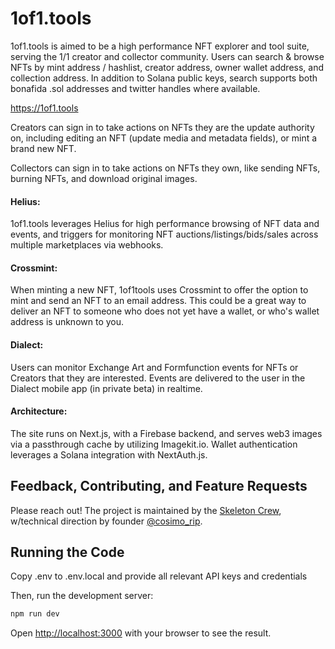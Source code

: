 # 1of1.tools

1of1.tools is aimed to be a high performance NFT explorer and tool suite, serving the 1/1 creator and collector community. Users can search & browse NFTs by mint address / hashlist, creator address, owner wallet address, and collection address. In addition to Solana public keys, search supports both bonafida .sol addresses and twitter handles where available.

https://1of1.tools

Creators can sign in to take actions on NFTs they are the update authority on, including editing an NFT (update media and metadata fields), or mint a brand new NFT.

Collectors can sign in to take actions on NFTs they own, like sending NFTs, burning NFTs, and download original images.

#### Helius:

1of1.tools leverages Helius for high performance browsing of NFT data and events, and triggers for monitoring NFT auctions/listings/bids/sales across multiple marketplaces via webhooks.

#### Crossmint:

When minting a new NFT, 1of1tools uses Crossmint to offer the option to mint and send an NFT to an email address. This could be a great way to deliver an NFT to someone who does not yet have a wallet, or who's wallet address is unknown to you.

#### Dialect:

Users can monitor Exchange Art and Formfunction events for NFTs or Creators that they are interested. Events are delivered to the user in the Dialect mobile app (in private beta) in realtime.

#### Architecture:

The site runs on Next.js, with a Firebase backend, and serves web3 images via a passthrough cache by utilizing Imagekit.io. Wallet authentication leverages a Solana integration with NextAuth.js.

## Feedback, Contributing, and Feature Requests

Please reach out! The project is maintained by the [Skeleton Crew](http://discord.skeletoncrew.rip), w/technical direction by founder [@cosimo_rip](https://twitter.com/cosimo_rip).

## Running the Code

Copy .env to .env.local and provide all relevant API keys and credentials

Then, run the development server:

```bash
npm run dev
```

Open [http://localhost:3000](http://localhost:3000) with your browser to see the result.
